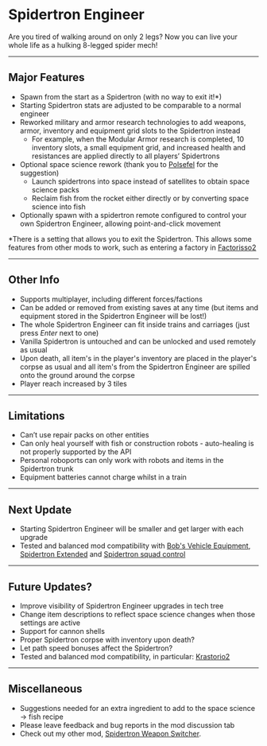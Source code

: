 Spidertron Engineer
==================

Are you tired of walking around on only 2 legs? Now you can live your whole life as a hulking 8-legged spider mech!

-----
Major Features
-----

- Spawn from the start as a Spidertron (with no way to exit it!*)
- Starting Spidertron stats are adjusted to be comparable to a normal engineer
- Reworked military and armor research technologies to add weapons, armor, inventory and equipment grid slots to the Spidertron instead
    - For example, when the Modular Armor research is completed, 10 inventory slots, a small equipment grid, and increased health and resistances are applied directly to all players’ Spidertrons
- Optional space science rework (thank you to [Polsefel](https://www.reddit.com/r/factorio/comments/ii5k95/altf4_2_spidertron/g34mf8l) for the suggestion)
    - Launch spidertrons into space instead of satellites to obtain space science packs
    - Reclaim fish from the rocket either directly or by converting space science into fish
- Optionally spawn with a spidertron remote configured to control your own Spidertron Engineer, allowing point-and-click movement

*There is a setting that allows you to exit the Spidertron. This allows some features from other mods to work, such as entering a factory in [Factorisso2](https://mods.factorio.com/mod/Factorissimo2)

-----
Other Info
-----

- Supports multiplayer, including different forces/factions
- Can be added or removed from existing saves at any time (but items and equipment stored in the Spidertron Engineer will be lost!)
- The whole Spidertron Engineer can fit inside trains and carriages (just press *Enter* next to one)
- Vanilla Spidertron is untouched and can be unlocked and used remotely as usual
- Upon death, all item's in the player's inventory are placed in the player's corpse as usual and all item's from the Spidertron Engineer are spilled onto the ground around the corpse
- Player reach increased by 3 tiles

-----
Limitations
-----

- Can’t use repair packs on other entities
- Can only heal yourself with fish or construction robots - auto-healing is not properly supported by the API
- Personal roboports can only work with robots and items in the Spidertron trunk
- Equipment batteries cannot charge whilst in a train

-----
Next Update
-----

- Starting Spidertron Engineer will be smaller and get larger with each upgrade
- Tested and balanced mod compatibility with [Bob's Vehicle Equipment](https://mods.factorio.com/mod/bobvehicleequipment), [Spidertron Extended](https://mods.factorio.com/mod/spidertron-extended) and [Spidertron squad control](https://mods.factorio.com/mod/Spider_Control)

-----
Future Updates?
-----

- Improve visibility of Spidertron Engineer upgrades in tech tree
- Change item descriptions to reflect space science changes when those settings are active
- Support for cannon shells
- Proper Spidertron corpse with inventory upon death?
- Let path speed bonuses affect the Spidertron?
- Tested and balanced mod compatibility, in particular: [Krastorio2](https://mods.factorio.com/mod/Krastorio2)

-----
Miscellaneous
-----

- Suggestions needed for an extra ingredient to add to the space science -> fish recipe
- Please leave feedback and bug reports in the mod discussion tab
- Check out my other mod, [Spidertron Weapon Switcher](https://mods.factorio.com/mod/SpidertronWeaponSwitcher).